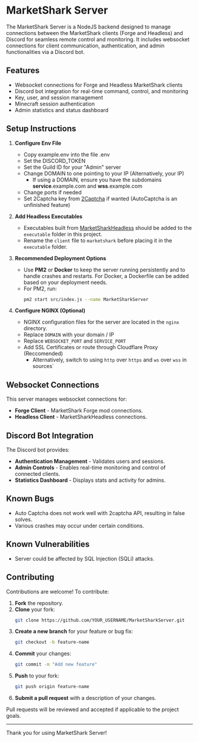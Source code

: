# MarketShark Server

The MarketShark Server is a NodeJS backend designed to manage connections between the MarketShark clients (Forge and Headless) and Discord for seamless remote control and monitoring. It includes websocket connections for client communication, authentication, and admin functionalities via a Discord bot.

## Features

- Websocket connections for Forge and Headless MarketShark clients
- Discord bot integration for real-time command, control, and monitoring
- Key, user, and session management
- Minecraft session authentication
- Admin statistics and status dashboard

## Setup Instructions

1. **Configure Env File**
   - Copy example.env into the file .env
   - Set the DISCORD_TOKEN
   - Set the Guild ID for your "Admin" server
   - Change DOMAIN to one pointing to your IP (Alternatively, your IP)
      - If using a DOMAIN, ensure you have the subdomains **service**.example.com and **wss**.example.com
   - Change ports if needed
   - Set 2Captcha key from [2Captcha](https://2captcha.com/setting) if wanted (AutoCaptcha is an unfinished feature)

2. **Add Headless Executables**
   - Executables built from [MarketSharkHeadless](https://github.com/JackTYM/MarketSharkHeadless) should be added to the `executable` folder in this project.
   - Rename the `client` file to `marketshark` before placing it in the `executable` folder.

3. **Recommended Deployment Options**
   - Use **PM2** or **Docker** to keep the server running persistently and to handle crashes and restarts. For Docker, a Dockerfile can be added based on your deployment needs.
   - For PM2, run:
     ```bash
     pm2 start src/index.js --name MarketSharkServer
     ```

4. **Configure NGINX (Optional)**
   - NGINX configuration files for the server are located in the `nginx` directory.
   - Replace `DOMAIN` with your domain / IP
   - Replace `WEBSOCKET_PORT` and `SERVICE_PORT`
   - Add SSL Certificates or route through Cloudflare Proxy (Reccomended)
      - Alternatively, switch to using `http` over `https` and `ws` over `wss` in sources`

## Websocket Connections

This server manages websocket connections for:
- **Forge Client** - MarketShark Forge mod connections.
- **Headless Client** - MarketSharkHeadless connections.

## Discord Bot Integration

The Discord bot provides:
- **Authentication Management** - Validates users and sessions.
- **Admin Controls** - Enables real-time monitoring and control of connected clients.
- **Statistics Dashboard** - Displays stats and activity for admins.

## Known Bugs

- Auto Captcha does not work well with 2captcha API, resulting in false solves.
- Various crashes may occur under certain conditions.

## Known Vulnerabilities

- Server could be affected by SQL Injection (SQLi) attacks.

## Contributing

Contributions are welcome! To contribute:

1. **Fork** the repository.
2. **Clone** your fork:
   ```bash
   git clone https://github.com/YOUR_USERNAME/MarketSharkServer.git
   ```
3. **Create a new branch** for your feature or bug fix:
   ```bash
   git checkout -b feature-name
   ```
4. **Commit** your changes:
   ```bash
   git commit -m "Add new feature"
   ```
5. **Push** to your fork:
   ```bash
   git push origin feature-name
   ```
6. **Submit a pull request** with a description of your changes.

Pull requests will be reviewed and accepted if applicable to the project goals.

---

Thank you for using MarketShark Server!

